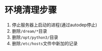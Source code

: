 # 环境清理步骤

1. 停止服务器上启动的进程(通过autodep停止)
2. 删除`/dream/*`目录
3. 删除`/opt/python3/`目录
4. 删除`/etc/hosts`文件中新加的记录

